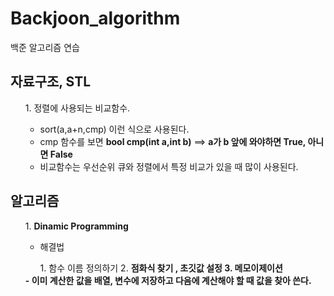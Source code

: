 # Backjoon_algorithm
백준 알고리즘 연습
## 자료구조, STL
<ol>
  1. 정렬에 사용되는 <stronger>비교함수.</stronger>
  
  - sort(a,a+n,cmp) 이런 식으로 사용된다.
  - cmp 함수를 보면 <strong>bool cmp(int a,int b)</strong>  ==> <strong>a가 b 앞에 와야하면 True, 아니면 False</strong>
  - 비교함수는 우선순위 큐와 정렬에서 특정 비교가 있을 때 많이 사용된다.
</ol>


## 알고리즘
<ol>
  1. <strong>Dinamic Programming</strong>

  - 해결법
  <ol>
    1. 함수 이름 정의하기
    2. <strong>점화식 찾기<strong> , 초깃값 설정
    3. 메모이제이션
  </ol>
  - <strong>이미 계산한 값을 배열, 변수에 저장하고 다음에 계산해야 할 때 값을 찾아 쓴다.</strong>
</ol>
